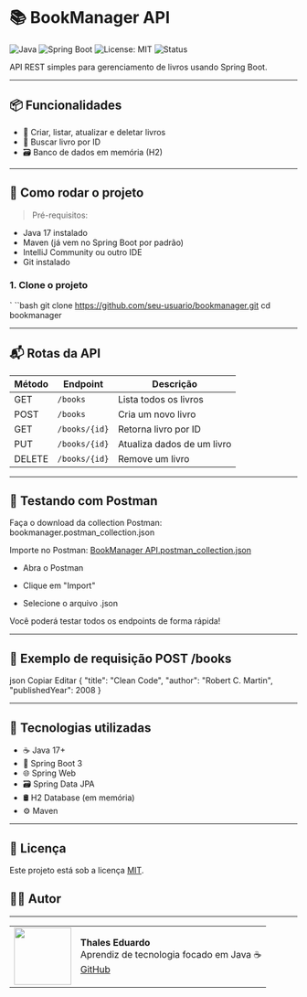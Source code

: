 # 📚 BookManager API

![Java](https://img.shields.io/badge/Java-17-blue.svg)
![Spring Boot](https://img.shields.io/badge/Spring_Boot-3.4.5-green.svg)
![License: MIT](https://img.shields.io/badge/License-MIT-yellow.svg)
![Status](https://img.shields.io/badge/status-em%20desenvolvimento-orange)

API REST simples para gerenciamento de livros usando Spring Boot.

---

## 📦 Funcionalidades

- 📖 Criar, listar, atualizar e deletar livros
- 🔎 Buscar livro por ID
- 🗃️ Banco de dados em memória (H2)

---

## 🚀 Como rodar o projeto

> Pré-requisitos:
- Java 17 instalado
- Maven (já vem no Spring Boot por padrão)
- IntelliJ Community ou outro IDE
- Git instalado

### 1. Clone o projeto

` ``bash
git clone https://github.com/seu-usuario/bookmanager.git
cd bookmanager

---

## 📬 Rotas da API

| Método | Endpoint       | Descrição                    |
|--------|----------------|------------------------------|
| GET    | `/books`       | Lista todos os livros        |
| POST   | `/books`       | Cria um novo livro           |
| GET    | `/books/{id}`  | Retorna livro por ID         |
| PUT    | `/books/{id}`  | Atualiza dados de um livro   |
| DELETE | `/books/{id}`  | Remove um livro              |

---

## 📮 Testando com Postman
Faça o download da collection Postman: bookmanager.postman_collection.json

Importe no Postman: [BookManager API.postman_collection.json](https://github.com/thales32k0/BookManager/blob/main/BookManager%20API.postman_collection.json)

- Abra o Postman

- Clique em "Import"

- Selecione o arquivo .json

Você poderá testar todos os endpoints de forma rápida!

---

## 🧪 Exemplo de requisição POST /books
json
Copiar
Editar
{
  "title": "Clean Code",
  "author": "Robert C. Martin",
  "publishedYear": 2008
}

---

## 🚀 Tecnologias utilizadas

- ☕ Java 17+
- 🌱 Spring Boot 3
- 🌐 Spring Web
- 🗃️ Spring Data JPA
- 🛢️ H2 Database (em memória)
- ⚙️ Maven

---
## 📄 Licença
Este projeto está sob a licença [MIT](LICENSE).
  ## 👨‍💻 Autor

---

<table>
  <tr>
    <td><img src="https://avatars.githubusercontent.com/u/89024257?v=4" width="100"/></td>
    <td>
      <b>Thales Eduardo</b><br/>
      Aprendiz de tecnologia focado em Java ☕<br/>
      <a href="https://github.com/thales32k0">GitHub</a>
    </td>
  </tr>
</table>
